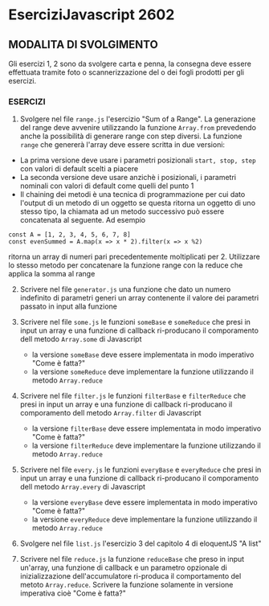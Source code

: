 # EserciziJavascript 2602

## MODALITA DI SVOLGIMENTO
Gli esercizi 1, 2 sono da svolgere carta e penna, la consegna deve essere effettuata tramite foto o scannerizzazione del o dei fogli prodotti per gli esercizi.

### ESERCIZI

1. Svolgere nel file `range.js` l'esercizio "Sum of a Range". La generazione del range deve avvenire utilizzando la funzione `Array.from` prevedendo anche la possibilità di generare range con step diversi. La funzione `range` che genererà l'array deve essere scritta in due versioni:
  - La prima versione deve usare i parametri posizionali `start, stop, step` con valori di default scelti a piacere
  - La seconda versione deve usare anzichè i posizionali, i parametri nominali con valori di default come quelli del punto 1
  - Il chaining dei metodi è una tecnica di programmazione per cui dato l'output di un metodo di un oggetto se questa ritorna un oggetto di uno stesso tipo, la chiamata ad un metodo successivo può essere concatenata al seguente.
  Ad esempio
  ```
  const A = [1, 2, 3, 4, 5, 6, 7, 8] 
  const evenSummed = A.map(x => x * 2).filter(x => x %2)
  ```
  ritorna un array di numeri pari precedentemente moltiplicati per 2.
  Utilizzare lo stesso metodo per concatenare la funzione range con la reduce che applica la somma al range

2. Scrivere nel file `generator.js` una funzione che dato un numero indefinito di parametri generi un array contenente il valore dei parametri passato in input alla funzione

3. Scrivere nel file `some.js` le funzioni `someBase` e `someReduce` che presi in input un array e una funzione di callback ri-producano il comporamento dell metodo `Array.some` di Javascript
   - la versione `someBase` deve essere implementata in modo imperativo "Come è fatta?"
   - la versione `someReduce` deve implementare la funzione utilizzando il metodo `Array.reduce`
   
4. Scrivere nel file `filter.js` le funzioni `filterBase` e `filterReduce` che presi in input un array e una funzione di callback ri-producano il comporamento dell metodo `Array.filter` di Javascript
   - la versione `filterBase` deve essere implementata in modo imperativo "Come è fatta?"
   - la versione `filterReduce` deve implementare la funzione utilizzando il metodo `Array.reduce`
   
5. Scrivere nel file `every.js` le funzioni `everyBase` e `everyReduce` che presi in input un array e una funzione di callback ri-producano il comporamento dell metodo `Array.every` di Javascript
   - la versione `everyBase` deve essere implementata in modo imperativo "Come è fatta?"
   - la versione `everyReduce` deve implementare la funzione utilizzando il metodo `Array.reduce`
   
6. Svolgere nel file `list.js` l'esercizio 3 del capitolo 4 di eloquentJS "A list"

7. Scrivere nel file `reduce.js` la funzione `reduceBase` che preso in input un'array, una funzione di callback e un parametro opzionale di inizializzazione dell'accumulatore ri-produca il comportamento del metoto `Array.reduce`. Scrivere la funzione solamente in versione imperativa cioè "Come è fatta?"
